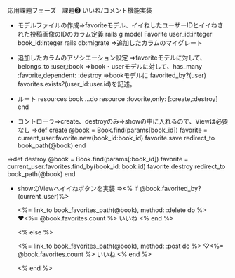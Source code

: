 応用課題フェーズ　課題❸ いいね/コメント機能実装

* モデルファイルの作成=>favoriteモデル、イイねしたユーザーIDとイイねされた投稿画像のIDのカラム定義
rails g model Favorite user_id:integer book_id:integer
rails db:migrate =>追加したカラムのマイグレート

* 追加したカラムのアソシエーション設定
=>favoriteモデルに対して、belongs_to :user,:book
=>book・userモデルに対して、has_many :favorite,dependent: :destroy
=>bookモデルに favorited_by?(user) favorites.exists?(user_id:user.id)を記述。

* ルート
resources book ...do resource :fovorite,only: [:create,:destroy] end

* コントローラ=>create、destroyのみ=>showの中に入れるので、Viewは必要なし
=>def create
    @book = Book.find(params[book_id])
    favorite = current_user.favorite.new(book_id:book_id)
    favorite.save
    redirect_to book_path(@book)
  end

=>def destroy
    @book = Book.find(params[:book_id])
    favorite = current_user.favorites.find_by(book_id: book.id)
    favorite.destroy
    redirect_to book_path(@book)
  end
  
 * showのViewへイイねボタンを実装
 =><td><% if @book.favorited_by?(current_user)%>
        <p>
          <%= link_to book_favorites_path(@book), method: :delete do %>
          ♥<%= @book.favorites.count %> いいね
          <% end %>
          </p>
          <% else %>
          <p>
          <%= link_to book_favorites_path(@book), method: :post do %>
          ♡<%= @book.favorites.count %> いいね
          <% end %>
          </p>
          <% end %>
         </td>